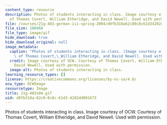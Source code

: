 ```yaml
---
content_type: resource
description: Photos of students interacting in class. Image courtesy of OCW. Courtesy
  of Thomas Covert, William Etheridge, and David Newell. Used with permission.
file: /courses/21g-403-german-iii-spring-2004/d0fb310a62c00c8c61d34202dd001673_21g-403s04.gif
file_size: 188468
file_type: image/gif
hide_download: true
hide_download_original: null
image_metadata:
  caption: "Photos of students interacting in class. (Image courtesy of OCW. Courtesy\
    \ of Thomas Covert,\_William Etheridge, and David Newell. Used with permission.)"
  credit: Image courtesy of OCW. Courtesy of Thomas Covert, William Etheridge, and
    David Newell. Used with permission.
  image-alt: Photos of students interacting in class.
learning_resource_types: []
license: https://creativecommons.org/licenses/by-nc-sa/4.0/
ocw_type: OCWImage
resourcetype: Image
title: 21g-403s04.gif
uid: d0fb310a-62c0-0c8c-61d3-4202dd001673
---
```

Photos of students interacting in class. Image courtesy of OCW. Courtesy of Thomas Covert, William Etheridge, and David Newell. Used with permission.